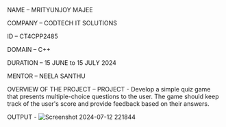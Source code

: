 NAME – MRITYUNJOY MAJEE

COMPANY – CODTECH IT SOLUTIONS

ID – CT4CPP2485

DOMAIN – C++

DURATION – 15 JUNE to 15 JULY 2024

MENTOR – NEELA SANTHU

OVERVIEW OF THE PROJECT –
PROJECT -  Develop a simple quiz game that presents multiple-choice questions to the user. The game should keep track of the user's score and provide feedback based on their answers.

OUTPUT - ![Screenshot 2024-07-12 221844](https://github.com/user-attachments/assets/4b3abada-b299-4ba1-82cd-44ece609aecb)



